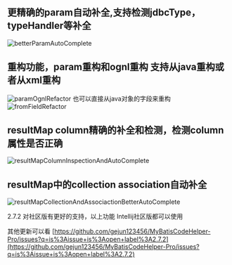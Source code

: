 ## 更精确的param自动补全,支持检测jdbcType，typeHandler等补全
![betterParamAutoComplete](https://raw.githubusercontent.com/gejun123456/MyBatisCodeHelper-Pro/master/screenshots/betterParamAutoComplete.gif)

## 重构功能，param重构和ognl重构 支持从java重构或者从xml重构 
![paramOgnlRefactor](https://raw.githubusercontent.com/gejun123456/MyBatisCodeHelper-Pro/master/screenshots/paramOgnlRefactor.gif)
也可以直接从java对象的字段来重构
![fromFieldRefactor](https://raw.githubusercontent.com/gejun123456/MyBatisCodeHelper-Pro/master/screenshots/fromFieldRefactor.gif)

## resultMap column精确的补全和检测，检测column属性是否正确
![resultMapColumnInspectionAndAutoComplete](https://raw.githubusercontent.com/gejun123456/MyBatisCodeHelper-Pro/master/screenshots/resultMapColumnInspectionAndAutoComplete.gif)


## resultMap中的collection association自动补全
![resultMapCollectionAndAssociactionBetterAutoComplete](https://raw.githubusercontent.com/gejun123456/MyBatisCodeHelper-Pro/master/screenshots/resultMapCollectionAndAssociactionBetterAutoComplete.gif)


2.7.2 对社区版有更好的支持，以上功能 Intellij社区版都可以使用

其他更新可以看 
[https://github.com/gejun123456/MyBatisCodeHelper-Pro/issues?q=is%3Aissue+is%3Aopen+label%3A2.7.2](https://github.com/gejun123456/MyBatisCodeHelper-Pro/issues?q=is%3Aissue+is%3Aopen+label%3A2.7.2)
